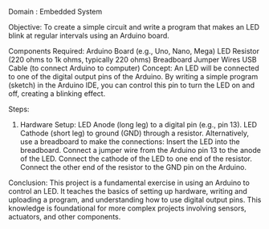 Domain : Embedded System

Objective:
To create a simple circuit and write a program that makes an LED blink at regular intervals using an Arduino board.

Components Required:
Arduino Board (e.g., Uno, Nano, Mega)
LED
Resistor (220 ohms to 1k ohms, typically 220 ohms)
Breadboard
Jumper Wires
USB Cable (to connect Arduino to computer)
Concept:
An LED will be connected to one of the digital output pins of the Arduino. By writing a simple program (sketch) in the Arduino IDE, you can control this pin to turn the LED on and off, creating a blinking effect.

Steps:
1. Hardware Setup:
LED Anode (long leg) to a digital pin (e.g., pin 13).
LED Cathode (short leg) to ground (GND) through a resistor.
Alternatively, use a breadboard to make the connections:
Insert the LED into the breadboard.
Connect a jumper wire from the Arduino pin 13 to the anode of the LED.
Connect the cathode of the LED to one end of the resistor.
Connect the other end of the resistor to the GND pin on the Arduino.

Conclusion:
This project is a fundamental exercise in using an Arduino to control an LED. It teaches the basics of setting up hardware, writing and uploading a program, and understanding how to use digital output pins. 
This knowledge is foundational for more complex projects involving sensors, actuators, and other components.
